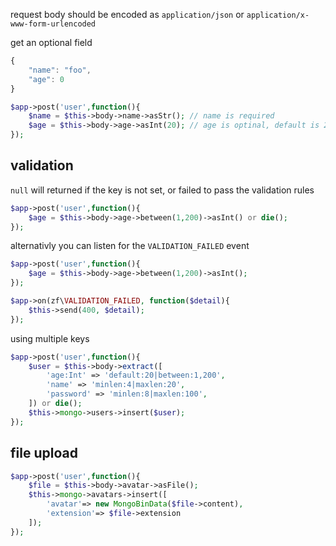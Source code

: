 
request body should be encoded as `application/json` or `application/x-www-form-urlencoded`

get an optional field

```js
{
	"name": "foo",
	"age": 0
}
```

```php
$app->post('user',function(){
	$name = $this->body->name->asStr(); // name is required
	$age = $this->body->age->asInt(20); // age is optinal, default is 20
});
```

## validation

`null` will returned if the key is not set, or failed to pass the validation rules

```php
$app->post('user',function(){
	$age = $this->body->age->between(1,200)->asInt() or die();
});
```

alternativly you can listen for the `VALIDATION_FAILED` event

```php
$app->post('user',function(){
	$age = $this->body->age->between(1,200)->asInt();
});

$app->on(zf\VALIDATION_FAILED, function($detail){
	$this->send(400, $detail);
});
```

using multiple keys

```php
$app->post('user',function(){
	$user = $this->body->extract([
		'age:Int' => 'default:20|between:1,200',
		'name' => 'minlen:4|maxlen:20',
		'password' => 'minlen:8|maxlen:100',
	]) or die();
	$this->mongo->users->insert($user);
});
```

## file upload

```php
$app->post('user',function(){
	$file = $this->body->avatar->asFile();
	$this->mongo->avatars->insert([
		'avatar'=> new MongoBinData($file->content),
		'extension'=> $file->extension
	]);
});
```

